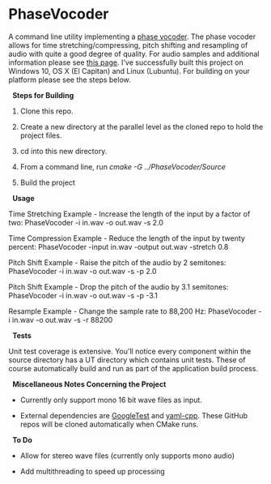 PhaseVocoder
============

A command line utility implementing a [phase vocoder](https://en.wikipedia.org/wiki/Phase_vocoder).  The phase vocoder allows for time stretching/compressing, pitch shifting and resampling of audio with quite a good degree of quality.  For audio samples and additional information please see [this page](http://www.tmdarwen.com/projects/phase-vocoder).  I've successfully built this project on Windows 10, OS X (El Capitan) and Linux (Lubuntu).  For building on your platform please see the steps below.

&nbsp;
**Steps for Building**

1.   Clone this repo.

1.   Create a new directory at the parallel level as the cloned repo to hold the project files.

1.   cd into this new directory.

1.   From a command line, run _cmake -G <GeneratorType> ../PhaseVocoder/Source_

1.   Build the project

&nbsp;
**Usage**

Time Stretching Example - Increase the length of the input by a factor of two:
    PhaseVocoder -i in.wav -o out.wav -s 2.0

Time Compression Example - Reduce the length of the input by twenty percent:
    PhaseVocoder -input in.wav -output out.wav -stretch 0.8

Pitch Shift Example - Raise the pitch of the audio by 2 semitones:
    PhaseVocoder -i in.wav -o out.wav -s -p 2.0

Pitch Shift Example - Drop the pitch of the audio by 3.1 semitones:
    PhaseVocoder -i in.wav -o out.wav -s -p -3.1

Resample Example - Change the sample rate to 88,200 Hz:
    PhaseVocoder -i in.wav -o out.wav -s -r 88200

&nbsp;
**Tests**

Unit test coverage is extensive.  You'll notice every component within the source directory has a UT directory which contains unit tests.  These of course automatically build and run as part of the application build process.

&nbsp;
**Miscellaneous Notes Concerning the Project**

-   Currently only support mono 16 bit wave files as input.

-   External dependencies are [GoogleTest](https://github.com/google/googletest) and [yaml-cpp](https://github.com/jbeder/yaml-cpp).  These GitHub repos will be cloned automatically when CMake runs.

&nbsp;
**To Do**

-   Allow for stereo wave files (currently only supports mono audio)

-   Add multithreading to speed up processing

